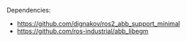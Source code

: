 Dependencies:
- https://github.com/dignakov/ros2_abb_support_minimal
- https://github.com/ros-industrial/abb_libegm

